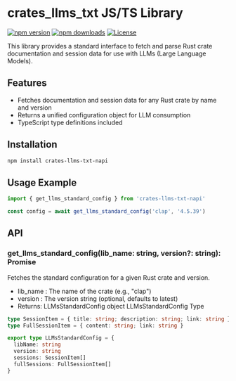 # crates_llms_txt JS/TS Library

[![npm version][npm-version-src]][npm-version-href]
[![npm downloads][npm-downloads-src]][npm-downloads-href]
[![License][license-src]][license-href]

This library provides a standard interface to fetch and parse Rust crate documentation and session data for use with LLMs (Large Language Models).

## Features

- Fetches documentation and session data for any Rust crate by name and version
- Returns a unified configuration object for LLM consumption
- TypeScript type definitions included

## Installation

```bash
npm install crates-llms-txt-napi
```

## Usage Example

```typescript
import { get_llms_standard_config } from 'crates-llms-txt-napi'

const config = await get_llms_standard_config('clap', '4.5.39')
```

## API

### get_llms_standard_config(lib_name: string, version?: string): Promise<LLMsStandardConfig>

Fetches the standard configuration for a given Rust crate and version.

- lib_name : The name of the crate (e.g., "clap")
- version : The version string (optional, defaults to latest)
- Returns: LLMsStandardConfig object LLMsStandardConfig Type

```ts
type SessionItem = { title: string; description: string; link: string }
type FullSessionItem = { content: string; link: string }

export type LLMsStandardConfig = {
  libName: string
  version: string
  sessions: SessionItem[]
  fullSessions: FullSessionItem[]
}
```

<!-- Badges -->

[npm-version-src]: https://img.shields.io/npm/v/crates-llms-txt-napi?style=flat&colorA=080f12&colorB=1fa669
[npm-version-href]: https://npmjs.com/package/crates-llms-txt-napi
[npm-downloads-src]: https://img.shields.io/npm/dm/crates-llms-txt-napi?style=flat&colorA=080f12&colorB=1fa669
[npm-downloads-href]: https://npmjs.com/package/crates-llms-txt-napi
[license-src]: https://img.shields.io/github/license/kingsword09/crates_llms_txt.svg?style=flat&colorA=080f12&colorB=1fa669
[license-href]: https://github.com/kingsword09/crates_llms_txt/blob/main/LICENSE
